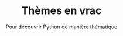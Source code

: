 ---
widget: portfolio
headless: true
active: true
weight: 20
title: Thèmes en vrac
subtitle: 'Pour découvrir Python de manière thématique'
content:
  filters:
    # Folders to display content from
    folders:
      - course
    #kinds:
    #  - section
  filter_button:
    - name: All
      tag: '*'
    - name: Manipulation
      tag: 'Manipulation'
    - name: Visualisation
      tag: 'Visualisation'
    - name: Modélisation
      tag: 'Modelisation'
    - name: Tutoriel
      tag: 'Tutoriel'
    - name: Exercice
      tag: 'Exercice'
  sort_by: 'Title'
  sort_ascending: false
design:
  columns: '2'
  view: 3
  flip_alt_rows: false
---